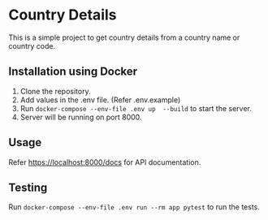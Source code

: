 # Country Details

This is a simple project to get country details from a country name or country code.

## Installation using Docker

1. Clone the repository.
2. Add values in the .env file. (Refer .env.example)
3. Run `docker-compose --env-file .env up  --build` to start the server.
4. Server will be running on port 8000.

## Usage

Refer [https://localhost:8000/docs](https://localhost:8000/docs) for API documentation.

## Testing

Run `docker-compose --env-file .env run --rm app pytest` to run the tests.
